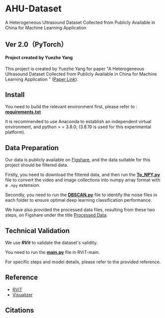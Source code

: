 # AHU-Dataset
A Heterogeneous Ultrasound Dataset Collected from Publicly Available in China for Machine Learning Application

## Ver 2.0（PyTorch）

#### Project created by Yuezhe Yang

This project is created by Yuezhe Yang for paper "A Heterogeneous Ultrasound Dataset Collected from Publicly Available in China for Machine Learning Application
" ([Paper Link]()). 


## Install 

You need to build the relevant environment first, please refer to : [**requirements.txt**](requirements.txt)

It is recommended to use Anaconda to establish an independent virtual environment, and python > = 3.8.0; (3.8.19 is used for this experimental platform).


## Data Preparation

Our data is publicly available on [Figshare](), and the data suitable for this project should be filtered data. 

Firstly, you need to download the filtered data, and then run the [**To_NPY.py**](To_NPY.py) file to convert the video and image collections into numpy array format with a `.npy` extension. 

Secondly, you need to run the [**DBSCAN.py**](DBSCAN.py) file to identify the noise files in each folder to ensure optimal deep learning classification performance. 

We have also provided the processed data files, resulting from these two steps, on Figshare under the title [Processed Data]().
## Technical Validation
We use ***RVit*** to validate the dataset's validity. 

You need to run the [**main.py**](RViT-main/main.py) file in RViT-main. 

For specific steps and model details, please refer to the provided reference.
## Reference
* [RViT](https://github.com/Jiewen-Yang/RViT/)
* [Visualizer](https://github.com/luo3300612/Visualizer)

## Citations
